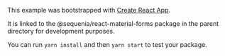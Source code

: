 This example was bootstrapped with [Create React App](https://github.com/facebook/create-react-app).

It is linked to the @sequenia/react-material-forms package in the parent directory for development purposes.

You can run `yarn install` and then `yarn start` to test your package.
